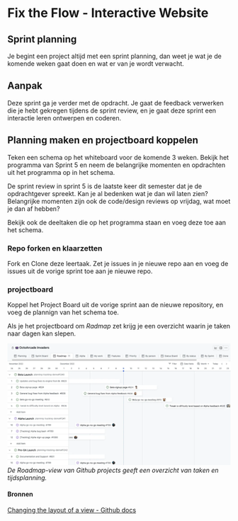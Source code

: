# Fix the Flow - Interactive Website

## Sprint planning

Je begint een project altijd met een sprint planning, dan weet je wat je de komende weken gaat doen en wat er van je wordt verwacht.

## Aanpak

Deze sprint ga je verder met de opdracht. Je gaat de feedback verwerken die je hebt gekregen tijdens de sprint review, en je gaat deze sprint een interactie leren ontwerpen en coderen. 


## Planning maken en projectboard koppelen

Teken een schema op het whiteboard voor de komende 3 weken.
Bekijk het programma van Sprint 5 en neem de belangrijke momenten en opdrachten uit het programma op in het schema. 

De sprint review in sprint 5 is de laatste keer dit semester dat je de opdrachtgever spreekt. Kan je al bedenken wat je dan wil laten zien? Belangrijke momenten zijn ook de code/design reviews op vrijdag, wat moet je dan af hebben? 

Bekijk ook de deeltaken die op het programma staan en voeg deze toe aan het schema. 

### Repo forken en klaarzetten

Fork en Clone deze leertaak. 
Zet je issues in je nieuwe repo aan en voeg de issues uit de vorige sprint toe aan je nieuwe repo.

<!-- 
Schrijf elke sprint nieuwe code, ook al blijven onderdelen van de website hetzelfde. 
Zo leer je beter coderen en nettere code schrijven. 
-->

### projectboard

Koppel het Project Board uit de vorige sprint aan de nieuwe repository, en voeg de plannign van het schema toe. 

Als je het projectboard om *Radmap* zet krijg je een overzicht waarin je taken naar dagen kan slepen. 

![](ghprojects-example-roadmap.webp)
*De Roadmap-view van Github projects geeft een overzicht van taken en tijdsplanning.*

#### Bronnen
[Changing the layout of a view - Github docs](https://docs.github.com/en/issues/planning-and-tracking-with-projects/customizing-views-in-your-project/changing-the-layout-of-a-view)

<!-- 
Voor deze opdracht kies je een User Story waarin een gebruiker iets moet doen, zoals het toevoegen van informatie aan een agenda of stap voor stap door een vragenlijst klikken, een chat-formulier of bijvoorbeeld een filter systeem.  

> Waar kan de klant het meeste feedback op hebben? Waar zijn de grootste risico's en zal er waarschijnlijk het meeste werk in kruipen? - Emiel Van Betsbrugge, Active Theory

Sprint plannen aan de hand van het programma:
JS fundamentals
Deeltaak UI events
I Love Web
CSS challenges en JS challenges
Code design reviews, wat vrijdag afhebben?

-->
